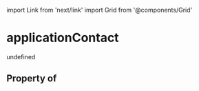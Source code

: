 import Link from 'next/link'
import Grid from '@components/Grid'

# applicationContact

undefined

## Property of




